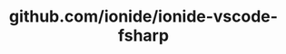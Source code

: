 ---
layout: post
title: github.com/ionide/ionide-vscode-fsharp
categories: link
tags: [انگلیسی, گیت‌هاب, برنامه‌نویسی]
---
